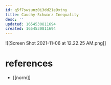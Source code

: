 ```yaml
---
id: q5f7swsunz0i3dd21e9xtny
title: Cauchy-Schwarz Inequality
desc: ''
updated: 1654530811694
created: 1654530811694
---
```

![[Screen Shot 2021-11-06 at 12.22.25 AM.png]]
# references
- [[norm]]
